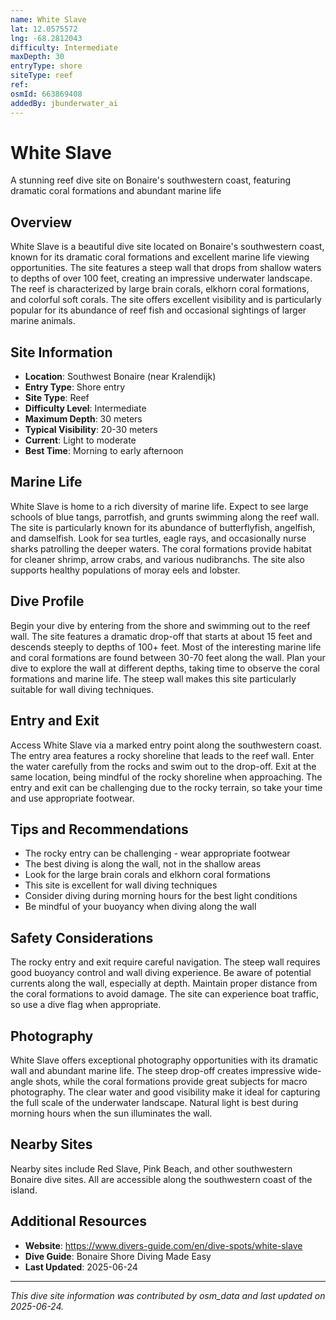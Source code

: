 ```yaml
---
name: White Slave
lat: 12.0575572
lng: -68.2812043
difficulty: Intermediate
maxDepth: 30
entryType: shore
siteType: reef
ref: 
osmId: 663869408
addedBy: jbunderwater_ai
---
```


# White Slave

A stunning reef dive site on Bonaire's southwestern coast, featuring dramatic coral formations and abundant marine life

## Overview
White Slave is a beautiful dive site located on Bonaire's southwestern coast, known for its dramatic coral formations and excellent marine life viewing opportunities. The site features a steep wall that drops from shallow waters to depths of over 100 feet, creating an impressive underwater landscape. The reef is characterized by large brain corals, elkhorn coral formations, and colorful soft corals. The site offers excellent visibility and is particularly popular for its abundance of reef fish and occasional sightings of larger marine animals.

## Site Information
- **Location**: Southwest Bonaire (near Kralendijk)
- **Entry Type**: Shore entry
- **Site Type**: Reef
- **Difficulty Level**: Intermediate
- **Maximum Depth**: 30 meters
- **Typical Visibility**: 20-30 meters
- **Current**: Light to moderate
- **Best Time**: Morning to early afternoon

## Marine Life
White Slave is home to a rich diversity of marine life. Expect to see large schools of blue tangs, parrotfish, and grunts swimming along the reef wall. The site is particularly known for its abundance of butterflyfish, angelfish, and damselfish. Look for sea turtles, eagle rays, and occasionally nurse sharks patrolling the deeper waters. The coral formations provide habitat for cleaner shrimp, arrow crabs, and various nudibranchs. The site also supports healthy populations of moray eels and lobster.

## Dive Profile
Begin your dive by entering from the shore and swimming out to the reef wall. The site features a dramatic drop-off that starts at about 15 feet and descends steeply to depths of 100+ feet. Most of the interesting marine life and coral formations are found between 30-70 feet along the wall. Plan your dive to explore the wall at different depths, taking time to observe the coral formations and marine life. The steep wall makes this site particularly suitable for wall diving techniques.

## Entry and Exit
Access White Slave via a marked entry point along the southwestern coast. The entry area features a rocky shoreline that leads to the reef wall. Enter the water carefully from the rocks and swim out to the drop-off. Exit at the same location, being mindful of the rocky shoreline when approaching. The entry and exit can be challenging due to the rocky terrain, so take your time and use appropriate footwear.

## Tips and Recommendations
- The rocky entry can be challenging - wear appropriate footwear
- The best diving is along the wall, not in the shallow areas
- Look for the large brain corals and elkhorn coral formations
- This site is excellent for wall diving techniques
- Consider diving during morning hours for the best light conditions
- Be mindful of your buoyancy when diving along the wall

## Safety Considerations
The rocky entry and exit require careful navigation. The steep wall requires good buoyancy control and wall diving experience. Be aware of potential currents along the wall, especially at depth. Maintain proper distance from the coral formations to avoid damage. The site can experience boat traffic, so use a dive flag when appropriate.

## Photography
White Slave offers exceptional photography opportunities with its dramatic wall and abundant marine life. The steep drop-off creates impressive wide-angle shots, while the coral formations provide great subjects for macro photography. The clear water and good visibility make it ideal for capturing the full scale of the underwater landscape. Natural light is best during morning hours when the sun illuminates the wall.

## Nearby Sites
Nearby sites include Red Slave, Pink Beach, and other southwestern Bonaire dive sites. All are accessible along the southwestern coast of the island.

## Additional Resources
- **Website**: https://www.divers-guide.com/en/dive-spots/white-slave
- **Dive Guide**: Bonaire Shore Diving Made Easy
- **Last Updated**: 2025-06-24

---
*This dive site information was contributed by osm_data and last updated on 2025-06-24.* 